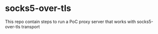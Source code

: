 # socks5-over-tls
This repo contain steps to run a PoC proxy server that works with socks5-over-tls transport

